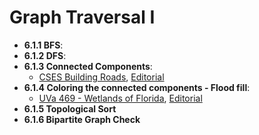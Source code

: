 # Graph Traversal I

- **6.1.1 BFS**:
- **6.1.2 DFS**:
- **6.1.3 Connected Components**:
  - [CSES Building Roads](https://cses.fi/problemset/task/1666), [Editorial](https://github.com/nestorivanmo/icpc/tree/main/cses/4-Graphs/building-roads)
- **6.1.4 Coloring the connected components - Flood fill**:
  - [UVa 469 - Wetlands of Florida](https://onlinejudge.org/index.php?option=com_onlinejudge&Itemid=8&category=6&page=show_problem&problem=410), [Editorial](https://github.com/nestorivanmo/icpc/tree/main/UVa/6-Graphs-I/florida-wetlands)
- **6.1.5 Topological Sort**
- **6.1.6 Bipartite Graph Check**
